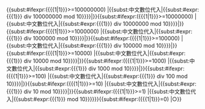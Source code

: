 {{<includeonly>subst:</includeonly>#ifexpr:({{{1|1}}}>=100000000)
|{{<includeonly>subst:</includeonly>中文數位代入|{{<includeonly>subst:</includeonly>#expr:{{{1}}} div 100000000 mod 10}}}}|}}{{<includeonly>subst:</includeonly>#ifexpr:({{{1|1}}}>=10000000)
|{{<includeonly>subst:</includeonly>中文數位代入|{{<includeonly>subst:</includeonly>#expr:{{{1}}} div 10000000 mod 10}}}}|}}{{<includeonly>subst:</includeonly>#ifexpr:({{{1|1}}}>=1000000)
|{{<includeonly>subst:</includeonly>中文數位代入|{{<includeonly>subst:</includeonly>#expr:{{{1}}} div 1000000 mod 10}}}}|}}{{<includeonly>subst:</includeonly>#ifexpr:({{{1|1}}}>=100000)
|{{<includeonly>subst:</includeonly>中文數位代入|{{<includeonly>subst:</includeonly>#expr:{{{1}}} div 100000 mod 10}}}}|}}{{<includeonly>subst:</includeonly>#ifexpr:({{{1|1}}}>=10000)
|{{<includeonly>subst:</includeonly>中文數位代入|{{<includeonly>subst:</includeonly>#expr:{{{1}}} div 10000 mod 10}}}}|}}{{<includeonly>subst:</includeonly>#ifexpr:({{{1|1}}}>=1000)
|{{<includeonly>subst:</includeonly>中文數位代入|{{<includeonly>subst:</includeonly>#expr:{{{1}}} div 1000 mod 10}}}}|}}{{<includeonly>subst:</includeonly>#ifexpr:({{{1|1}}}>=100)
|{{<includeonly>subst:</includeonly>中文數位代入|{{<includeonly>subst:</includeonly>#expr:{{{1}}} div 100 mod 10}}}}|}}{{<includeonly>subst:</includeonly>#ifexpr:({{{1|1}}}>=10)
|{{<includeonly>subst:</includeonly>中文數位代入|{{<includeonly>subst:</includeonly>#expr:{{{1}}} div 10 mod 10}}}}|}}{{<includeonly>subst:</includeonly>#ifexpr:({{{1|1}}}>=1)
|{{<includeonly>subst:</includeonly>中文數位代入|{{<includeonly>subst:</includeonly>#expr:{{{1}}} mod 10}}}}}}{{<includeonly>subst:</includeonly>#ifexpr:({{{1|1}}}=0)
|○}}